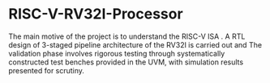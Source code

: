 # RISC-V-RV32I-Processor
The main motive of the project is to understand the RISC-V ISA .  A RTL design of 3-staged pipeline architecture of the RV32I is carried out and The validation phase involves rigorous testing through systematically constructed test benches provided in the UVM, with simulation results presented for scrutiny. 
